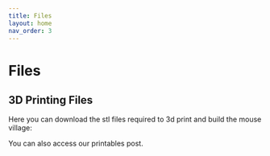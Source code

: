 ```yaml
---
title: Files
layout: home
nav_order: 3
---
```


# Files

## 3D Printing Files

Here you can download the stl files required to 3d print and build the mouse village:

You can also access our printables post.
